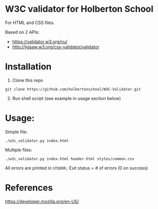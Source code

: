 # W3C validator for Holberton School

For HTML and CSS files.

Based on 2 APIs:

* https://validator.w3.org/nu/
* http://jigsaw.w3.org/css-validator/validator

# Installation

1. Clone this repo 

`git clone https://github.com/holbertonschool/W3C-Validator.git`

2. Run shell script (see example in usage section below)

# Usage:

Simple file:

`./w3c_validator.py index.html`

Multiple files:

`./w3c_validator.py index.html header.html styles/common.css`

All errors are printed in `STDERR;` Exit status = # of errors (0 on success)

# References

https://developer.mozilla.org/en-US/
